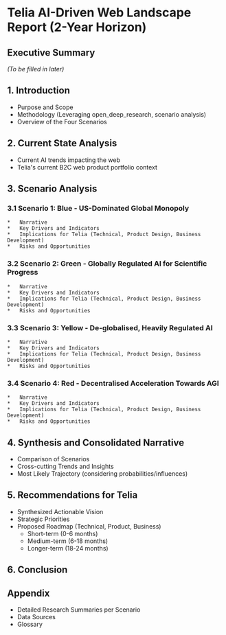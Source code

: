 # Telia AI-Driven Web Landscape Report (2-Year Horizon)

## Executive Summary

*(To be filled in later)*

## 1. Introduction

*   Purpose and Scope
*   Methodology (Leveraging open_deep_research, scenario analysis)
*   Overview of the Four Scenarios

## 2. Current State Analysis

*   Current AI trends impacting the web
*   Telia's current B2C web product portfolio context

## 3. Scenario Analysis

### 3.1 Scenario 1: Blue - US-Dominated Global Monopoly
    *   Narrative
    *   Key Drivers and Indicators
    *   Implications for Telia (Technical, Product Design, Business Development)
    *   Risks and Opportunities

### 3.2 Scenario 2: Green - Globally Regulated AI for Scientific Progress
    *   Narrative
    *   Key Drivers and Indicators
    *   Implications for Telia (Technical, Product Design, Business Development)
    *   Risks and Opportunities

### 3.3 Scenario 3: Yellow - De-globalised, Heavily Regulated AI
    *   Narrative
    *   Key Drivers and Indicators
    *   Implications for Telia (Technical, Product Design, Business Development)
    *   Risks and Opportunities

### 3.4 Scenario 4: Red - Decentralised Acceleration Towards AGI
    *   Narrative
    *   Key Drivers and Indicators
    *   Implications for Telia (Technical, Product Design, Business Development)
    *   Risks and Opportunities

## 4. Synthesis and Consolidated Narrative

*   Comparison of Scenarios
*   Cross-cutting Trends and Insights
*   Most Likely Trajectory (considering probabilities/influences)

## 5. Recommendations for Telia

*   Synthesized Actionable Vision
*   Strategic Priorities
*   Proposed Roadmap (Technical, Product, Business)
    *   Short-term (0-6 months)
    *   Medium-term (6-18 months)
    *   Longer-term (18-24 months)

## 6. Conclusion

## Appendix

*   Detailed Research Summaries per Scenario
*   Data Sources
*   Glossary 